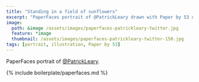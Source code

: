 ```yaml
---
title: "Standing in a field of sunflowers"
excerpt: "PaperFaces portrait of @PatrickLeary drawn with Paper by 53 on an iPad."
image: 
  path: &image /assets/images/paperfaces-patrickleary-twitter.jpg 
  feature: *image
  thumbnail: /assets/images/paperfaces-patrickleary-twitter-150.jpg
tags: [portrait, illustration, Paper by 53]
---
```


PaperFaces portrait of [@PatrickLeary](http://twitter.com/PatrickLeary).

{% include boilerplate/paperfaces.md %}

